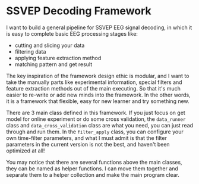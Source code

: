 # SSVEP Decoding Framework

I want to build a general pipeline for SSVEP EEG signal decoding, in which it is easy to complete basic EEG processing stages like:

* cutting and slicing your data
* filtering data
* applying feature extraction method
* matching pattern and get result

The key inspiration of the framework design ethic is modular, and I want to take the manually parts like experimental information, special filters and feature extraction methods out of the main executing. So that it's much easier to re-write or add new minds into the framework. In the other words, it is a framework that flexible, easy for new learner and try something new.

There are 3 main class defined in this framework. If you just focus on get model for online experiment or do some cross validation, the `data_runner` class and `data_cross_validation` class are what you need, you can just read through and run them. In the `filter_apply` class, you can configure your own time-filter parameters, and what I must admit is that the filter parameters in the current version is not the best, and haven't been optimized at all! 

You may notice that there are several functions above the main classes, they can be named as helper functions. I can move them together and separate them to a helper collection and make the main program clear.